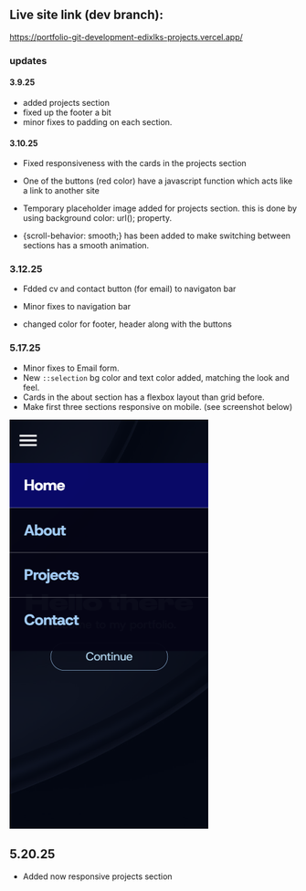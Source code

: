 ﻿## Live site link (dev branch):

https://portfolio-git-development-edixlks-projects.vercel.app/

### updates

#### 3.9.25

- added projects section
- fixed up the footer a bit
- minor fixes to padding on each section.

#### 3.10.25

- Fixed responsiveness with the cards in the projects section

- One of the buttons (red color) have a javascript function which acts like a link to another site

- Temporary placeholder image added for projects section. this is done by using background color: url(); property.

- {scroll-behavior: smooth;} has been added to make switching between sections has a smooth animation.

### 3.12.25

- Fdded cv and contact button (for email) to navigaton bar

- Minor fixes to navigation bar

- changed color for footer, header along with the buttons

### 5.17.25 

- Minor fixes to Email form.
- New ```::selection``` bg color and text color added, matching the look and feel.
- Cards in the about section has a flexbox layout than grid before.
- Make first three sections responsive on mobile. (see screenshot below) 

![Mobile nav bar ](/assets/images/Screenshot.png)

## 5.20.25

- Added now responsive projects section
